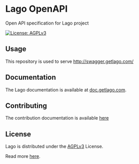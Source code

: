 # Lago OpenAPI

Open API specification for Lago project

[![License: AGPLv3](https://img.shields.io/badge/license-AGPLv3-purple)](https://github.com/getlago/lago-openapi/blob/main/LICENSE)


## Usage

This repository is used to serve http://swagger.getlago.com/

## Documentation

The Lago documentation is available at [doc.getlago.com](https://doc.getlago.com/docs/api/intro).

## Contributing

The contribution documentation is available [here](https://github.com/getlago/lago-openapi-client/blob/main/CONTRIBUTING.md)

## License

Lago is distributed under the [AGPLv3](LICENSE) License.

Read more [here](https://www.getlago.com/blog/open-source-licensing-and-why-lago-chose-agplv3).
